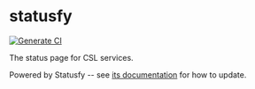 statusfy
===

[![Generate CI](https://github.com/tjcsl/statusfy/actions/workflows/generate.yml/badge.svg?branch=master&event=push)](https://github.com/tjcsl/statusfy/actions/workflows/generate.yml)

The status page for CSL services.

Powered by Statusfy -- see [its documentation](https://docs.statusfy.co/guide/) for how to update.

